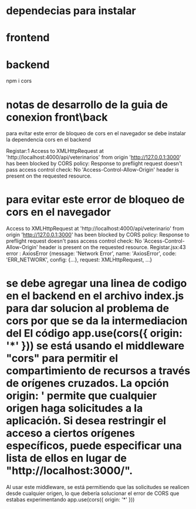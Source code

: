 # dependecias para instalar
  # frontend

  # backend
   npm i cors


# notas de desarrollo de la guia de conexion front\back 
para evitar este error de bloqueo de cors en el navegador se debe instalar la dependencia cors en el backend

Registar:1 Access to XMLHttpRequest at 'http://localhost:4000/api/veterinarios' from origin 'http://127.0.0.1:3000' has been blocked by CORS policy: Response to preflight request doesn't pass access control check: No 'Access-Control-Allow-Origin' header is present on the requested resource.

# para evitar este error de bloqueo de cors en el navegador 
Access to XMLHttpRequest at 'http://localhost:4000/api/veterinario' from origin 'http://127.0.0.1:3000' has been blocked by CORS policy: Response to preflight request doesn't pass access control check: No 'Access-Control-Allow-Origin' header is present on the requested resource.
Registar.jsx:43 error : AxiosError {message: 'Network Error', name: 'AxiosError', code: 'ERR_NETWORK', config: {…}, request: XMLHttpRequest, …}

# se debe agregar una  linea de codigo en el backend en el archivo index.js para dar solucion al problema de cors por que se da la intermediacion del  El código app.use(cors({ origin: '*' })) se está usando el middleware "cors" para permitir el compartimiento de recursos a través de orígenes cruzados. La opción origin: ' permite que cualquier origen haga solicitudes a la aplicación. Si desea restringir el acceso a ciertos orígenes específicos, puede especificar una lista de ellos en lugar de  "http://localhost:3000/".

Al usar este middleware, se está permitiendo que las solicitudes se realicen desde cualquier origen, lo que debería solucionar el error de CORS que estabas experimentando
app.use(cors({ origin: '*' }))
